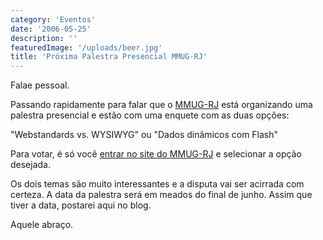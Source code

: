```yaml
---
category: 'Eventos'
date: '2006-05-25'
description: ''
featuredImage: '/uploads/beer.jpg'
title: 'Próxima Palestra Presencial MMUG-RJ'
---
```


Falae pessoal.

Passando rapidamente para falar que o [MMUG-RJ](http://www.mmug-rj.com.br) está organizando uma palestra presencial e estão com uma enquete com as duas opções:

"Webstandards vs. WYSIWYG" ou "Dados dinâmicos com Flash"

Para votar, é só você [entrar no site do MMUG-RJ](http://www.mmug-rj.com.br) e selecionar a opção desejada.

Os dois temas são muito interessantes e a disputa vai ser acirrada com certeza. A data da palestra será em meados do final de junho. Assim que tiver a data, postarei aqui no blog.

Aquele abraço.
